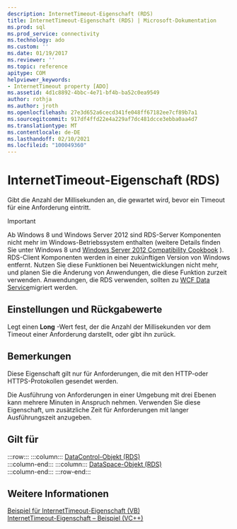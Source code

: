 ```yaml
---
description: InternetTimeout-Eigenschaft (RDS)
title: InternetTimeout-Eigenschaft (RDS) | Microsoft-Dokumentation
ms.prod: sql
ms.prod_service: connectivity
ms.technology: ado
ms.custom: ''
ms.date: 01/19/2017
ms.reviewer: ''
ms.topic: reference
apitype: COM
helpviewer_keywords:
- InternetTimeout property [ADO]
ms.assetid: 4d1c8892-4bbc-4e71-bf4b-ba52c0ea9549
author: rothja
ms.author: jroth
ms.openlocfilehash: 27e3d652a6cecd341fe048ff67182ee7cf89b7a1
ms.sourcegitcommit: 917df4ffd22e4a229af7dc481dcce3ebba0aa4d7
ms.translationtype: MT
ms.contentlocale: de-DE
ms.lasthandoff: 02/10/2021
ms.locfileid: "100049360"
---
```

# <a name="internettimeout-property-rds"></a>InternetTimeout-Eigenschaft (RDS)
Gibt die Anzahl der Millisekunden an, die gewartet wird, bevor ein Timeout für eine Anforderung eintritt.  
  
> [!IMPORTANT]
>  Ab Windows 8 und Windows Server 2012 sind RDS-Server Komponenten nicht mehr im Windows-Betriebssystem enthalten (weitere Details finden Sie unter Windows 8 und [Windows Server 2012 Compatibility Cookbook](https://www.microsoft.com/download/details.aspx?id=27416) ). RDS-Client Komponenten werden in einer zukünftigen Version von Windows entfernt. Nutzen Sie diese Funktionen bei Neuentwicklungen nicht mehr, und planen Sie die Änderung von Anwendungen, die diese Funktion zurzeit verwenden. Anwendungen, die RDS verwenden, sollten zu [WCF Data Service](/dotnet/framework/wcf/)migriert werden.  
  
## <a name="settings-and-return-values"></a>Einstellungen und Rückgabewerte  
 Legt einen **Long** -Wert fest, der die Anzahl der Millisekunden vor dem Timeout einer Anforderung darstellt, oder gibt ihn zurück.  
  
## <a name="remarks"></a>Bemerkungen  
 Diese Eigenschaft gilt nur für Anforderungen, die mit den HTTP-oder HTTPS-Protokollen gesendet werden.  
  
 Die Ausführung von Anforderungen in einer Umgebung mit drei Ebenen kann mehrere Minuten in Anspruch nehmen. Verwenden Sie diese Eigenschaft, um zusätzliche Zeit für Anforderungen mit langer Ausführungszeit anzugeben.  
  
## <a name="applies-to"></a>Gilt für  

:::row:::
    :::column:::
        [DataControl-Objekt (RDS)](./datacontrol-object-rds.md)  
    :::column-end:::
    :::column:::
        [DataSpace-Objekt (RDS)](./dataspace-object-rds.md)  
    :::column-end:::
:::row-end:::

## <a name="see-also"></a>Weitere Informationen  
 [Beispiel für InternetTimeout-Eigenschaft (VB)](./internettimeout-property-example-vb.md)   
 [InternetTimeout-Eigenschaft – Beispiel (VC++)](./internettimeout-property-example-vc.md)
